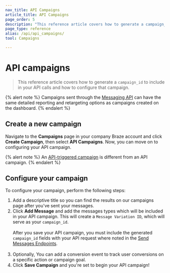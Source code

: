 ```yaml
---
nav_title: API Campaigns
article_title: API Campaigns
page_order: 5
description: "This reference article covers how to generate a campaign_id to include in your API calls and how to configure that campaign."
page_type: reference
alias: /api/api_campaigns/
tool: Campaigns

---
```

# API campaigns

> This reference article covers how to generate a `campaign_id` to include in your API calls and how to configure that campaign.

{% alert note %}
Campaigns sent through the <a href="{{site.baseurl}}/api/endpoints/messaging/"> Messaging API</a> can have the same detailed reporting and retargeting options as campaigns created on the dashboard.
{% endalert %}

## Create a new campaign

Navigate to the **Campaigns** page in your company Braze account and click __Create Campaign__, then select __API Campaigns__. Now, you can move on to configuring your API campaign.

{% alert note %}
An [API-triggered campaign]({{site.baseurl}}/user_guide/engagement_tools/campaigns/building_campaigns/delivery_types/api_triggered_delivery/) is different from an API campaign.
{% endalert %}

## Configure your campaign

To configure your campaign, perform the following steps:

1. Add a descriptive title so you can find the results on our campaigns page after you've sent your messages.
2. Click **Add Message** and add the messages types which will be included in your API campaign. This will create a `Message Variation ID`, which will serve as your `campaign_id`. <br><br> After you save your API campaign, you must include the generated `campaign_id` fields with your API request where noted in the [Send Messages Endpoints][2].<br><br>
3. Optionally, You can add a conversion event to track user conversions on a specific action or campaign goal.
4. Click **Save Campaign** and you're set to begin your API campaign!


[2]: {{site.baseurl}}/api/endpoints/messaging/#send-endpoints

